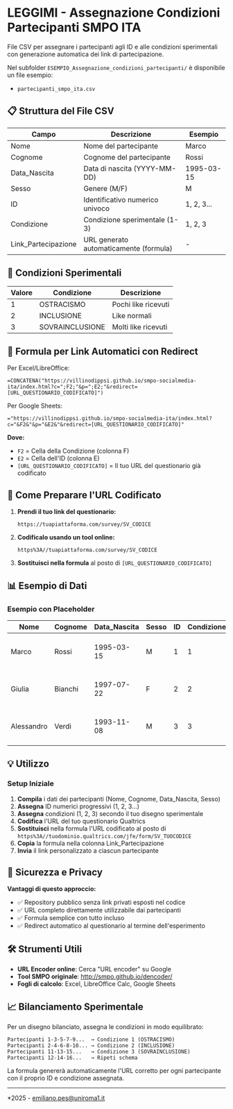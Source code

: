 # LEGGIMI - Assegnazione Condizioni Partecipanti SMPO ITA

File CSV per assegnare i partecipanti agli ID e alle condizioni sperimentali con generazione automatica dei link di partecipazione.

Nel subfolder `ESEMPIO_Assegnazione_condizioni_partecipanti/` è disponibile un file esempio:
* `partecipanti_smpo_ita.csv`

## 📋 Struttura del File CSV

| **Campo** | **Descrizione** | **Esempio** |
|-----------|-----------------|-------------|
| Nome | Nome del partecipante | Marco |
| Cognome | Cognome del partecipante | Rossi |
| Data_Nascita | Data di nascita (YYYY-MM-DD) | 1995-03-15 |
| Sesso | Genere (M/F) | M |
| ID | Identificativo numerico univoco | 1, 2, 3... |
| Condizione | Condizione sperimentale (1-3) | 1, 2, 3 |
| Link_Partecipazione | URL generato automaticamente (formula) | - |

## 🎯 Condizioni Sperimentali

| **Valore** | **Condizione** | **Descrizione** |
|------------|----------------|-----------------|
| 1 | OSTRACISMO | Pochi like ricevuti |
| 2 | INCLUSIONE | Like normali |
| 3 | SOVRAINCLUSIONE | Molti like ricevuti |

## 🔧 Formula per Link Automatici con Redirect

Per Excel/LibreOffice:
```excel
=CONCATENA("https://villinodippsi.github.io/smpo-socialmedia-ita/index.html?c=";F2;"&p=";E2;"&redirect=[URL_QUESTIONARIO_CODIFICATO]")
```

Per Google Sheets:
```
="https://villinodippsi.github.io/smpo-socialmedia-ita/index.html?c="&F2&"&p="&E2&"&redirect=[URL_QUESTIONARIO_CODIFICATO]"
```

**Dove:**
* `F2` = Cella della Condizione (colonna F)
* `E2` = Cella dell'ID (colonna E)
* `[URL_QUESTIONARIO_CODIFICATO]` = Il tuo URL del questionario già codificato

## 🔐 Come Preparare l'URL Codificato

1. **Prendi il tuo link del questionario:**
   ```
   https://tuapiattaforma.com/survey/SV_CODICE
   ```

2. **Codificalo usando un tool online:** 
   ```
   https%3A//tuapiattaforma.com/survey/SV_CODICE
   ```

3. **Sostituisci nella formula** al posto di `[URL_QUESTIONARIO_CODIFICATO]`

## 📊 Esempio di Dati

### Esempio con Placeholder

| Nome | Cognome | Data_Nascita | Sesso | ID | Condizione | Link_Partecipazione |
|------|---------|--------------|-------|----|-----------|--------------------|
| Marco | Rossi | 1995-03-15 | M | 1 | 1 | https://villinodippsi.github.io/smpo-socialmedia-ita/index.html?c=1&p=1&redirect=[URL_QUESTIONARIO_CODIFICATO] |
| Giulia | Bianchi | 1997-07-22 | F | 2 | 2 | https://villinodippsi.github.io/smpo-socialmedia-ita/index.html?c=2&p=2&redirect=[URL_QUESTIONARIO_CODIFICATO] |
| Alessandro | Verdi | 1993-11-08 | M | 3 | 3 | https://villinodippsi.github.io/smpo-socialmedia-ita/index.html?c=3&p=3&redirect=[URL_QUESTIONARIO_CODIFICATO] |

## 💡 Utilizzo

### Setup Iniziale

1. **Compila** i dati dei partecipanti (Nome, Cognome, Data_Nascita, Sesso)
2. **Assegna** ID numerici progressivi (1, 2, 3...)
3. **Assegna** condizioni (1, 2, 3) secondo il tuo disegno sperimentale
4. **Codifica** l'URL del tuo questionario Qualtrics
5. **Sostituisci** nella formula l'URL codificato al posto di `https%3A//tuodominio.qualtrics.com/jfe/form/SV_TUOCODICE`
6. **Copia** la formula nella colonna Link_Partecipazione
7. **Invia** il link personalizzato a ciascun partecipante

## 🔐 Sicurezza e Privacy

**Vantaggi di questo approccio:**
- ✅ Repository pubblico senza link privati esposti nel codice
- ✅ URL completo direttamente utilizzabile dai partecipanti
- ✅ Formula semplice con tutto incluso
- ✅ Redirect automatico al questionario al termine dell'esperimento

## 🛠️ Strumenti Utili

- **URL Encoder online**: Cerca "URL encoder" su Google
- **Tool SMPO originale**: http://smpo.github.io/dencoder/
- **Fogli di calcolo**: Excel, LibreOffice Calc, Google Sheets

## 📈 Bilanciamento Sperimentale

Per un disegno bilanciato, assegna le condizioni in modo equilibrato:

```
Partecipanti 1-3-5-7-9...  → Condizione 1 (OSTRACISMO)
Partecipanti 2-4-6-8-10... → Condizione 2 (INCLUSIONE)  
Partecipanti 11-13-15...   → Condizione 3 (SOVRAINCLUSIONE)
Partecipanti 12-14-16...   → Ripeti schema
```

La formula genererà automaticamente l'URL corretto per ogni partecipante con il proprio ID e condizione assegnata.

---

*2025 - emiliano.pes@uniroma1.it
